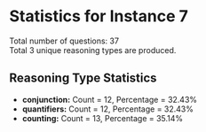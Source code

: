 # Statistics for Instance 7<br/>
Total number of questions: 37<br/>
Total 3 unique reasoning types are produced.<br/>
## Reasoning Type Statistics<br/>
- **conjunction:** Count = 12, Percentage = 32.43%<br/>
- **quantifiers:** Count = 12, Percentage = 32.43%<br/>
- **counting:** Count = 13, Percentage = 35.14%<br/>
